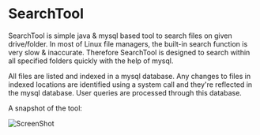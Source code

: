 SearchTool
==========

  SearchTool is simple java & mysql based tool to search files on given drive/folder. In most of Linux file managers,
  the built-in search function is very slow & inaccurate. Therefore SearchTool is designed to search within all 
  specified folders quickly with the help of mysql.
  
  All files are listed and indexed in a mysql database. Any changes to files in indexed locations are identified using
  a system call and they're reflected in the mysql database. User queries are processed through this database.
  
  
  A snapshot of the tool:

  ![ScreenShot](https://raw.github.com/ruturajpatil54/SearchTool/master/snapshot.png)
